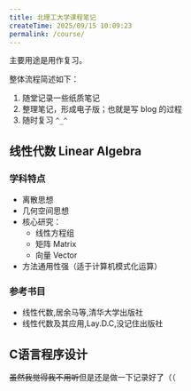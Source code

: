 ```yaml
---
title: 北理工大学课程笔记
createTime: 2025/09/15 10:09:23
permalink: /course/
---
```

主要用途是用作复习。

整体流程简述如下：

  1. 随堂记录一些纸质笔记
  2. 整理笔记，形成电子版；也就是写 blog 的过程
  3. 随时复习 `^_^`

## 线性代数 Linear Algebra

### 学科特点

- 离散思想
- 几何空间思想
- 核心研究：
  - 线性方程组
  - 矩阵 Matrix
  - 向量 Vector
- 方法通用性强（适于计算机模式化运算）

### 参考书目

- 线性代数,居余马等,清华大学出版社
- 线性代数及其应用,Lay.D.C,没记住出版社

## C语言程序设计

~~虽然我觉得我不用听~~但是还是做一下记录好了（（
